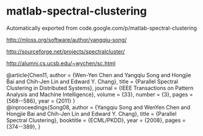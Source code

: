 # matlab-spectral-clustering
Automatically exported from code.google.com/p/matlab-spectral-clustering

http://mloss.org/software/author/yangqiu-song/

http://sourceforge.net/projects/spectralcluster/

http://alumni.cs.ucsb.edu/~wychen/sc.html

@article{Chen11,
  author = {Wen-Yen Chen and Yangqiu Song and Hongjie Bai and Chih-Jen Lin and Edward Y. Chang},
  title = {Parallel Spectral Clustering in Distributed Systems},
  journal = {IEEE Transactions on Pattern Analysis and Machine Intelligence},
  volume = {33},
  number = {3},
  pages = {568--586},
  year = {2011}
}  
@inproceedings{Song08,
  author    = {Yangqiu Song and WenYen Chen and Hongjie Bai and Chih-Jen Lin and Edward Y. Chang},
  title     = {Parallel Spectral Clustering},
  booktitle = {ECML/PKDD},
  year      = {2008},
  pages     = {374--389},
}
